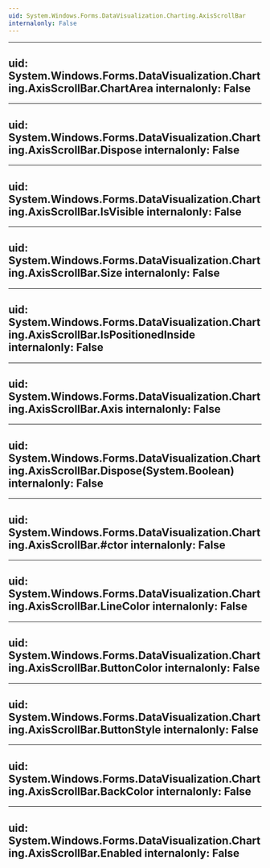 ```yaml
---
uid: System.Windows.Forms.DataVisualization.Charting.AxisScrollBar
internalonly: False
---
```


---
uid: System.Windows.Forms.DataVisualization.Charting.AxisScrollBar.ChartArea
internalonly: False
---

---
uid: System.Windows.Forms.DataVisualization.Charting.AxisScrollBar.Dispose
internalonly: False
---

---
uid: System.Windows.Forms.DataVisualization.Charting.AxisScrollBar.IsVisible
internalonly: False
---

---
uid: System.Windows.Forms.DataVisualization.Charting.AxisScrollBar.Size
internalonly: False
---

---
uid: System.Windows.Forms.DataVisualization.Charting.AxisScrollBar.IsPositionedInside
internalonly: False
---

---
uid: System.Windows.Forms.DataVisualization.Charting.AxisScrollBar.Axis
internalonly: False
---

---
uid: System.Windows.Forms.DataVisualization.Charting.AxisScrollBar.Dispose(System.Boolean)
internalonly: False
---

---
uid: System.Windows.Forms.DataVisualization.Charting.AxisScrollBar.#ctor
internalonly: False
---

---
uid: System.Windows.Forms.DataVisualization.Charting.AxisScrollBar.LineColor
internalonly: False
---

---
uid: System.Windows.Forms.DataVisualization.Charting.AxisScrollBar.ButtonColor
internalonly: False
---

---
uid: System.Windows.Forms.DataVisualization.Charting.AxisScrollBar.ButtonStyle
internalonly: False
---

---
uid: System.Windows.Forms.DataVisualization.Charting.AxisScrollBar.BackColor
internalonly: False
---

---
uid: System.Windows.Forms.DataVisualization.Charting.AxisScrollBar.Enabled
internalonly: False
---
